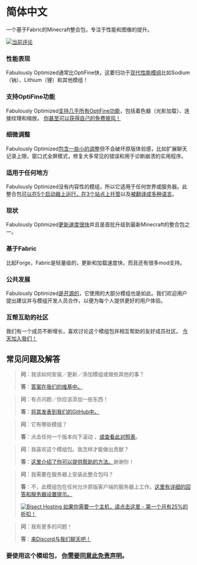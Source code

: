 # 简体中文

一个基于Fabric的Minecraft整合包，专注于性能和图像的提升。

[![当前评论](https://img.youtube.com/vi/bb8G9X5Q_4I/hqdefault.jpg)](https://www.youtube.com/watch?v=bb8G9X5Q_4I)

### 性能表现

Fabulously Optimized通常比OptiFine快，这要归功于[现代性能模组][1]比如Sodium（钠）、Lithium（锂）和其他模组！

### 支持OptiFine功能

Fabulously Optimized[支持几乎所有OptiFine功能][2]，包括着色器（光影加载）、连接纹理和缩放。 [你甚至可以获得自己的免费披风！][3]

### 细微调整

Fabulously Optimized[包含一些小的调整][4]但不会破坏原版体验感，比如扩展聊天记录上限，窗口式全屏模式，修复大多常见的错误和用于诊断崩溃的实用程序。

### 适用于任何地方

Fabulously Optimized没有内容性的模组，所以它适用于任何世界或服务器。此整合包[可以在5个启动器上运行，在3个站点上托管][6]以及[被翻译成多种语言][7]。

### 现状

Fabulously Optimized[更新速度很快][5]并且是首批升级到最新Minecraft的整合包之一。

### 基于Fabric

比起Forge，Fabric是轻量级的，更新和加载速度快，而且还有很多mod支持。

### 公共发展

Fabulously Optimized[是开源的][8]，它使用的大部分模组也是如此。我们欢迎用户提出建议并与模组开发人员合作，以便为每个人提供更好的用户体验。

### 互帮互助的社区

我们有一个成员不断增长，喜欢讨论这个模组包并相互帮助的友好成员社区。 [今天加入我们！][10]

## 常见问题及解答

> **问**：我该如何安装／更新／添加模组或做些其他的事？
> 
> **答**：[答案在我们的维基中。][11]


> **问**：有点问题／你应该添加一些东西！
> 
> **答**：[将其发表到我们的GitHub中。][8]


> **问**：它有哪些模组？
> 
> **答**：点击任何一个版本向下滚动 ，[或查看此对照表][12]。


> **问**：我喜欢这个模组包。我怎样才能做出贡献？
> 
> **答**：[这里介绍了你可以提供帮助的方法。][16]谢谢你！


> **问**：我需要在服务器上安装此整合包吗？
> 
> **答**：不，此模组包在任何允许原版客户端的服务器上工作。[这里有详细的回答和服务器设置提示。][13]
> 
> [![Bisect Hosting](https://i.ibb.co/gr9mSxW/image.png) 如果你需要一个主机，请点击这里 - 第一个月有25%的折扣！][14]


> **问**：我有更多的问题！
> 
> **答**：[来Discord与我们聊天吧！][10]

### 要使用这个模组包， [你需要同意此免责声明][15]。

[1]: https://github.com/Fabulously-Optimized/fabulously-optimized/blob/main/INCLUDED-MODS.md#smooth
[2]: https://fabulously-optimized.gitbook.io/modpack/readme/give-up-optifine
[3]: https://fabulously-optimized.gitbook.io/modpack/readme/free-cape
[4]: https://github.com/Fabulously-Optimized/fabulously-optimized/blob/main/INCLUDED-MODS.md#functional
[5]: https://github.com/Fabulously-Optimized/fabulously-optimized/blob/main/CHANGELOG.md
[6]: https://github.com/Fabulously-Optimized/fabulously-optimized#downloads
[7]: https://fabulously-optimized.gitbook.io/modpack/readme/language-support
[8]: https://github.com/Fabulously-Optimized/fabulously-optimized
[8]: https://github.com/Fabulously-Optimized/fabulously-optimized
[10]: https://discord.gg/yxaXtaQqdB
[10]: https://discord.gg/yxaXtaQqdB
[11]: https://fabulously-optimized.gitbook.io/modpack/
[12]: https://github.com/Fabulously-Optimized/fabulously-optimized/blob/main/INCLUDED-MODS.md
[13]: https://fabulously-optimized.gitbook.io/modpack/readme/server-setup
[14]: https://www.bisecthosting.com/clients/aff.php?aff=2604
[15]: https://github.com/Fabulously-Optimized/fabulously-optimized#disclaimers
[16]: https://github.com/Fabulously-Optimized/fabulously-optimized/blob/main/CONTRIBUTING.md

